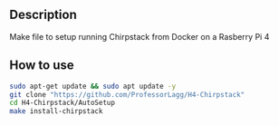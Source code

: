 ## Description
Make file to setup running Chirpstack from Docker on a Rasberry Pi 4
## How to use
``` sh
sudo apt-get update && sudo apt update -y
git clone "https://github.com/ProfessorLagg/H4-Chirpstack"
cd H4-Chirpstack/AutoSetup
make install-chirpstack
```
